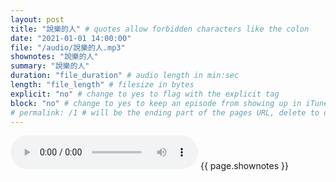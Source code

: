 ```yaml
---
layout: post
title: "說樂的人" # quotes allow forbidden characters like the colon
date: "2021-01-01 14:00:00"
file: "/audio/說樂的人.mp3"
shownotes: "說樂的人"
summary: "說樂的人"
duration: "file_duration" # audio length in min:sec
length: "file_length" # filesize in bytes
explicit: "no" # change to yes to flag with the explicit tag
block: "no" # change to yes to keep an episode from showing up in iTunes
# permalink: /1 # will be the ending part of the pages URL, delete to default to the title
---
```


<audio controls>
<source src="{{site.url}}{{site.baseurl}}{{ page.file }}" type="audio/x-mp3">
Your browser does not support the audio element.
</audio>
{{ page.shownotes }}
